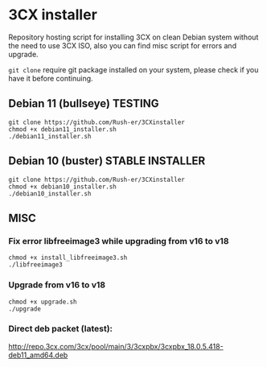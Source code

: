 # 3CX installer

Repository hosting script for installing 3CX on clean Debian system without the need to use 3CX ISO, also you can find misc script for errors and upgrade.

`git clone` require git package installed on your system, please check if you have it before continuing.

## Debian 11 (bullseye) TESTING
``` 
git clone https://github.com/Rush-er/3CXinstaller
chmod +x debian11_installer.sh
./debian11_installer.sh
```

## Debian 10 (buster) STABLE INSTALLER
``` 
git clone https://github.com/Rush-er/3CXinstaller
chmod +x debian10_installer.sh
./debian10_installer.sh
```


## MISC

### Fix error libfreeimage3 while upgrading from v16 to v18
``` 
chmod +x install_libfreeimage3.sh
./libfreeimage3
```

### Upgrade from v16 to v18
``` 
chmod +x upgrade.sh
./upgrade
```

### Direct deb packet (latest):
http://repo.3cx.com/3cx/pool/main/3/3cxpbx/3cxpbx_18.0.5.418-deb11_amd64.deb
